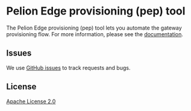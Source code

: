 # Pelion Edge provisioning (pep) tool

The Pelion Edge provisioning (pep) tool lets you automate the gateway provisioning flow. For more information, please see the [documentation](https://developer.pelion.com/docs/device-management-edge/latest/provisioning/index.html).

## Issues

We use [GitHub issues](https://github.com/PelionIoT/pelion-edge-provisioner/issues) to track requests and bugs.

## License

[Apache License 2.0](LICENSE)
